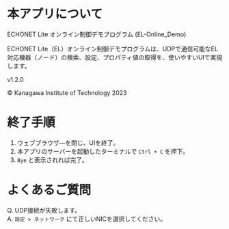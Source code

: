 # 本アプリについて

ECHONET Lite オンライン制御デモプログラム (EL-Online_Demo)

ECHONET Lite（EL）オンライン制御デモプログラムは、UDPで通信可能なEL対応機器（ノード）の検索、設定、プロパティ値の取得を、使いやすいUIで実現します。

v1.2.0

© Kanagawa Institute of Technology 2023


# 終了手順

1. ウェブブラウザ―を閉じ、UIを終了。
1. 本アプリのサーバーを起動したターミナルで `Ctrl + C` を押下。
1. `Bye` と表示されれば完了。


# よくあるご質問

Q. UDP接続が失敗します。\
A. `設定 > ネットワーク` にて正しいNICを選択してください。
